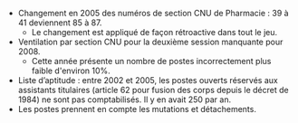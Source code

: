 
- Changement en 2005 des numéros de section CNU de Pharmacie : 39 à 41 deviennent 85 à 87.
  - Le changement est appliqué de façon rétroactive dans tout le jeu.
- Ventilation par section CNU pour la deuxième session manquante pour 2008.
  - Cette année présente un nombre de postes incorrectement plus faible d'environ 10%.
- Liste d’aptitude : entre 2002 et 2005, les postes ouverts réservés aux assistants titulaires (article 62 pour fusion des corps depuis le décret de 1984) ne sont pas comptabilisés. Il y en avait 250 par an. 
- Les postes prennent en compte les mutations et détachements. 
